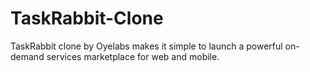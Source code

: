 # TaskRabbit-Clone
TaskRabbit clone by Oyelabs makes it simple to launch a powerful on-demand services marketplace for web and mobile.
